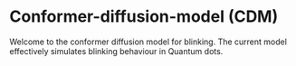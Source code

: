 # Conformer-diffusion-model (CDM)

Welcome to the conformer diffusion model for blinking. The current model effectively simulates blinking behaviour in Quantum dots.

